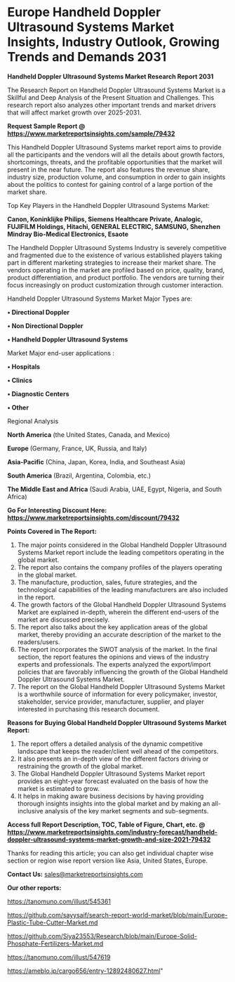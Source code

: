 # Europe Handheld Doppler Ultrasound Systems Market Insights, Industry Outlook, Growing Trends and Demands 2031

<strong>Handheld Doppler Ultrasound Systems Market Research Report 2031</strong>

The Research Report on Handheld Doppler Ultrasound Systems Market is a Skillful and Deep Analysis of the Present Situation and Challenges. This research report also analyzes other important trends and market drivers that will affect market growth over 2025-2031.

<strong>Request Sample Report @ <a href=https://www.marketreportsinsights.com/sample/79432>https://www.marketreportsinsights.com/sample/79432</a></strong>

This Handheld Doppler Ultrasound Systems market report aims to provide all the participants and the vendors will all the details about growth factors, shortcomings, threats, and the profitable opportunities that the market will present in the near future. The report also features the revenue share, industry size, production volume, and consumption in order to gain insights about the politics to contest for gaining control of a large portion of the market share.

Top Key Players in the Handheld Doppler Ultrasound Systems Market:

<strong>Canon, Koninklijke Philips, Siemens Healthcare Private, Analogic, FUJIFILM Holdings, Hitachi, GENERAL ELECTRIC, SAMSUNG, Shenzhen Mindray Bio-Medical Electronics, Esaote</strong>

The Handheld Doppler Ultrasound Systems Industry is severely competitive and fragmented due to the existence of various established players taking part in different marketing strategies to increase their market share. The vendors operating in the market are profiled based on price, quality, brand, product differentiation, and product portfolio. The vendors are turning their focus increasingly on product customization through customer interaction.

Handheld Doppler Ultrasound Systems Market Major Types are:

<strong>• Directional Doppler

• Non Directional Doppler

• Handheld Doppler Ultrasound Systems</strong>

Market Major end-user applications :

<strong>• Hospitals

• Clinics

• Diagnostic Centers

• Other</strong>

Regional Analysis

</u><strong><b>North America</b></strong> (the United States, Canada, and Mexico)

<strong><b>Europe </b></strong>(Germany, France, UK, Russia, and Italy)

<strong><b>Asia-Pacific</b></strong> (China, Japan, Korea, India, and Southeast Asia)

<strong><b>South America</b></strong> (Brazil, Argentina, Colombia, etc.)

<strong><b>The Middle East and Africa</b></strong> (Saudi Arabia, UAE, Egypt, Nigeria, and South Africa)

<strong>Go For Interesting Discount Here: <a href=https://www.marketreportsinsights.com/discount/79432>https://www.marketreportsinsights.com/discount/79432</a></strong>

<strong>Points Covered in The Report:</strong>
<ol>
  <li>The major points considered in the Global Handheld Doppler Ultrasound Systems Market report include the leading competitors operating in the global market.</li>
  <li>The report also contains the company profiles of the players operating in the global market.</li>
  <li>The manufacture, production, sales, future strategies, and the technological capabilities of the leading manufacturers are also included in the report.</li>
  <li>The growth factors of the Global Handheld Doppler Ultrasound Systems Market are explained in-depth, wherein the different end-users of the market are discussed precisely.</li>
  <li>The report also talks about the key application areas of the global market, thereby providing an accurate description of the market to the readers/users.</li>
  <li>The report incorporates the SWOT analysis of the market. In the final section, the report features the opinions and views of the industry experts and professionals. The experts analyzed the export/import policies that are favorably influencing the growth of the Global Handheld Doppler Ultrasound Systems Market.</li>
  <li>The report on the Global Handheld Doppler Ultrasound Systems Market is a worthwhile source of information for every policymaker, investor, stakeholder, service provider, manufacturer, supplier, and player interested in purchasing this research document.</li>
</ol>
<strong>Reasons for Buying Global Handheld Doppler Ultrasound Systems Market Report:</strong>

<ol>
  <li>The report offers a detailed analysis of the dynamic competitive landscape that keeps the reader/client well ahead of the competitors.</li>
  <li>It also presents an in-depth view of the different factors driving or restraining the growth of the global market.</li>
  <li>The Global Handheld Doppler Ultrasound Systems Market report provides an eight-year forecast evaluated on the basis of how the market is estimated to grow.</li>
  <li>It helps in making aware business decisions by having providing thorough insights insights into the global market and by making an all-inclusive analysis of the key market segments and sub-segments.</li>
</ol>
<strong>Access full Report Description, TOC, Table of Figure, Chart, etc. @ <a href=https://www.marketreportsinsights.com/industry-forecast/handheld-doppler-ultrasound-systems-market-growth-and-size-2021-79432>https://www.marketreportsinsights.com/industry-forecast/handheld-doppler-ultrasound-systems-market-growth-and-size-2021-79432</a></strong>


Thanks for reading this article; you can also get individual chapter wise section or region wise report version like Asia, United States, Europe.

<strong>Contact Us:</strong>
sales@marketreportsinsights.com

<strong>Our other reports:</strong>

<a href=https://tanomuno.com/illust/545361>https://tanomuno.com/illust/545361</a>

<a href=https://github.com/sayysaif/search-report-world-market/blob/main/Europe-Plastic-Tube-Cutter-Market.md>https://github.com/sayysaif/search-report-world-market/blob/main/Europe-Plastic-Tube-Cutter-Market.md</a>

<a href=https://github.com/Siya23553/Research/blob/main/Europe-Solid-Phosphate-Fertilizers-Market.md>https://github.com/Siya23553/Research/blob/main/Europe-Solid-Phosphate-Fertilizers-Market.md</a>

<a href=https://tanomuno.com/illust/547619>https://tanomuno.com/illust/547619</a>

<a href=https://ameblo.jp/cargo656/entry-12892480627.html>https://ameblo.jp/cargo656/entry-12892480627.html</a>"
